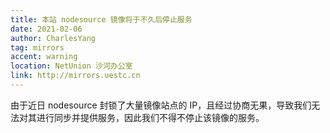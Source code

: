 ```yaml
---
title: 本站 nodesource 镜像将于不久后停止服务
date: 2021-02-06
author: CharlesYang
tag: mirrors
accent: warning
location: NetUnion 沙河办公室
link: http://mirrors.uestc.cn
---
```

由于近日 nodesource 封锁了大量镜像站点的 IP，且经过协商无果，导致我们无法对其进行同步并提供服务，因此我们不得不停止该镜像的服务。
